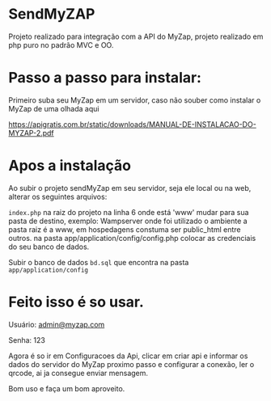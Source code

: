 # SendMyZAP

Projeto realizado para integração com a API do MyZap, projeto realizado em php puro no padrão MVC e OO.

# Passo a passo para instalar:

Primeiro suba seu MyZap em um servidor, caso não souber como instalar o MyZap de uma olhada aqui

https://apigratis.com.br/static/downloads/MANUAL-DE-INSTALACAO-DO-MYZAP-2.pdf

# Apos a instalação
Ao subir o projeto sendMyZap em seu servidor, seja ele local ou na web, alterar os seguintes arquivos:

```index.php``` na raiz do projeto na linha 6 onde está 'www' mudar para sua pasta de destino, exemplo: Wampserver onde foi utilizado o ambiente a pasta raiz é a www, em hospedagens constuma ser public_html entre outros.
na pasta app/application/config/config.php colocar as credenciais do seu banco de dados.

Subir o banco de dados ```bd.sql``` que encontra na pasta ```app/application/config```

# Feito isso é so usar.

Usuário: admin@myzap.com

Senha: 123

Agora é so ir em Configuracoes da Api, clicar em criar api e informar os dados do servidor do MyZap proximo passo e configurar a conexão, ler o qrcode, ai ja consegue enviar mensagem.

Bom uso e faça um bom aproveito.
